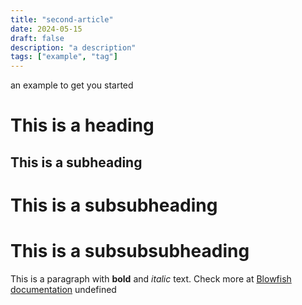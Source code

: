 ```yaml
---
title: "second-article"
date: 2024-05-15
draft: false
description: "a description"
tags: ["example", "tag"]
---
```

 an example to get you started
# This is a heading
## This is a subheading
# This is a subsubheading
# This is a subsubsubheading
This is a paragraph with **bold** and *italic* text.
Check more at [Blowfish documentation](https://blowfish.page/)
undefined
